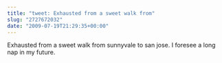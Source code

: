 ```yaml
---
title: "tweet: Exhausted from a sweet walk from"
slug: "2727672032"
date: "2009-07-19T21:29:35+00:00"
---
```

Exhausted from a sweet walk from sunnyvale to san jose. I foresee a long nap in my future.